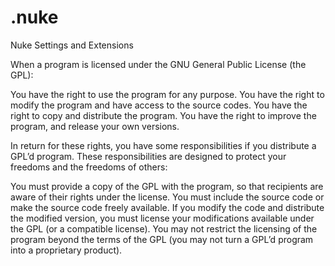 # .nuke
Nuke Settings and Extensions


When a program is licensed under the GNU General Public License (the GPL):

You have the right to use the program for any purpose.
You have the right to modify the program and have access to the source codes.
You have the right to copy and distribute the program.
You have the right to improve the program, and release your own versions.

In return for these rights, you have some responsibilities if you distribute a GPL’d program. These responsibilities are designed to protect your freedoms and the freedoms of others:

You must provide a copy of the GPL with the program, so that recipients are aware of their rights under the license.
You must include the source code or make the source code freely available.
If you modify the code and distribute the modified version, you must license your modifications available under the GPL (or a compatible license).
You may not restrict the licensing of the program beyond the terms of the GPL (you may not turn a GPL’d program into a proprietary product).
